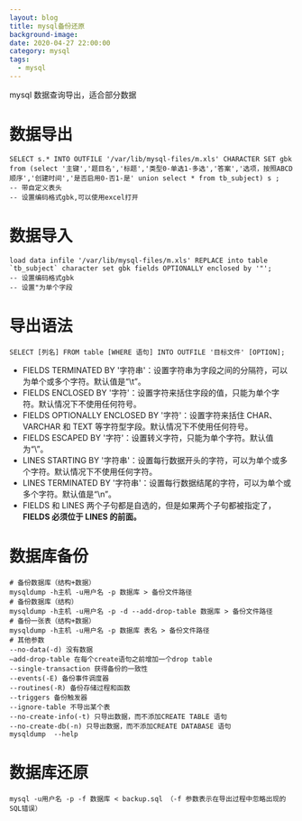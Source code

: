 ```yaml
---
layout: blog
title: mysql备份还原
background-image:
date: 2020-04-27 22:00:00
category: mysql
tags:
  - mysql
---
```


mysql 数据查询导出，适合部分数据

# 数据导出

```
SELECT s.* INTO OUTFILE '/var/lib/mysql-files/m.xls' CHARACTER SET gbk from (select '主键','题目名','标题','类型0-单选1-多选','答案','选项，按照ABCD顺序','创建时间','是否启用0-否1-是' union select * from tb_subject) s ;
-- 带自定义表头
-- 设置编码格式gbk,可以使用excel打开
```

# 数据导入

```
load data infile '/var/lib/mysql-files/m.xls' REPLACE into table `tb_subject` character set gbk fields OPTIONALLY enclosed by '"';
-- 设置编码格式gbk
-- 设置"为单个字段
```

# 导出语法

```
SELECT [列名] FROM table [WHERE 语句] INTO OUTFILE '目标文件' [OPTION];
```

- FIELDS TERMINATED BY '字符串'：设置字符串为字段之间的分隔符，可以为单个或多个字符。默认值是“\t”。
- FIELDS ENCLOSED BY '字符'：设置字符来括住字段的值，只能为单个字符。默认情况下不使用任何符号。
- FIELDS OPTIONALLY ENCLOSED BY '字符'：设置字符来括住 CHAR、VARCHAR 和 TEXT 等字符型字段。默认情况下不使用任何符号。
- FIELDS ESCAPED BY '字符'：设置转义字符，只能为单个字符。默认值为“\”。
- LINES STARTING BY '字符串'：设置每行数据开头的字符，可以为单个或多个字符。默认情况下不使用任何字符。
- LINES TERMINATED BY '字符串'：设置每行数据结尾的字符，可以为单个或多个字符。默认值是“\n”。
- FIELDS 和 LINES 两个子句都是自选的，但是如果两个子句都被指定了，**FIELDS 必须位于 LINES 的前面。**

# 数据库备份

```
# 备份数据库（结构+数据）
mysqldump -h主机 -u用户名 -p 数据库 > 备份文件路径
# 备份数据库（结构）
mysqldump -h主机 -u用户名 -p -d --add-drop-table 数据库 > 备份文件路径
# 备份一张表（结构+数据）
mysqldump -h主机 -u用户名 -p 数据库 表名 > 备份文件路径
# 其他参数
--no-data(-d) 没有数据 
–add-drop-table 在每个create语句之前增加一个drop table
--single-transaction 获得备份的一致性
--events(-E) 备份事件调度器
--routines(-R) 备份存储过程和函数
--triggers 备份触发器 
--ignore-table 不导出某个表
--no-create-info(-t) 只导出数据，而不添加CREATE TABLE 语句
--no-create-db(-n) 只导出数据，而不添加CREATE DATABASE 语句
mysqldump  --help
```
# 数据库还原
```
mysql -u用户名 -p -f 数据库 < backup.sql （-f 参数表示在导出过程中忽略出现的SQL错误）
```